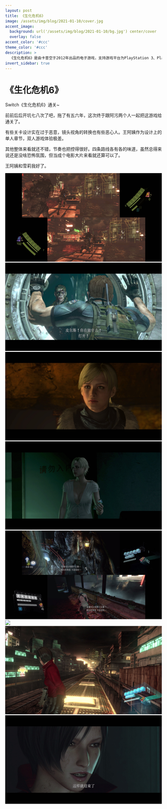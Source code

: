 ```yaml
---
layout: post
title: 《生化危机6》
image: /assets/img/blog/2021-01-10/cover.jpg
accent_image: 
  background: url('/assets/img/blog/2021-01-10/bg.jpg') center/cover
  overlay: false
accent_color: '#ccc'
theme_color: '#ccc'
description: >
  《生化危机6》是由卡普空于2012年出品的电子游戏，支持游戏平台为PlayStation 3、PlayStation 4、Xbox 360、Xbox One、任天堂Switch和Windows。<br>PlayStation 3和Xbox 360日本版于2012年10月4日发售，美国版于2012年10月2日发售。
invert_sidebar: true
---
```


# 《生化危机6》

Switch《生化危机6》通关~

前前后后开坑七八次了吧，拖了有五六年，这次终于跟阿污两个人一起把这游戏给通关了。

有些关卡设计实在过于恶意，镜头视角的转换也有些恶心人。王阿姨作为设计上的单人章节，双人游戏体验极差。

其他整体来看就还不错，节奏也把控得很好。四条路线各有各的味道，虽然总得来说还是没啥恐怖氛围，但当成个电影大片来看就还算可以了。

王阿姨和雪莉我好了。


![](/assets/img/blog/2021-01-10/1.jpg)
![](/assets/img/blog/2021-01-10/2.jpg)
![](/assets/img/blog/2021-01-10/3.jpg)
![](/assets/img/blog/2021-01-10/4.jpg)
![](/assets/img/blog/2021-01-10/5.jpg)
![](/assets/img/blog/2021-01-10/6.jpg)
![](/assets/img/blog/2021-01-10/7.jpg)
![](/assets/img/blog/2021-01-10/8.jpg)